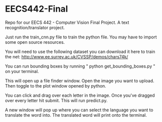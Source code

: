 # EECS442-Final
Repo for our EECS 442 - Computer Vision Final Project. A text recognition/translator project.

Just run the train_cnn.py file to train the python file. You may have to import some open source resources.

You will need to use the following dataset you can download it here to train the net: http://www.ee.surrey.ac.uk/CVSSP/demos/chars74k/

You can run bounding boxes by running " python get_bounding_boxes.py " on your terminal.

This will open up a file finder window. Open the image you want to upload. Then toggle to the plot window opened by python.

You can click and drag over each letter in the image. Once you've dragged over every letter hit submit. This will run predict.py.

A new window will pop up where you can select the language you want to translate the word into. The translated word will print onto the terminal.

